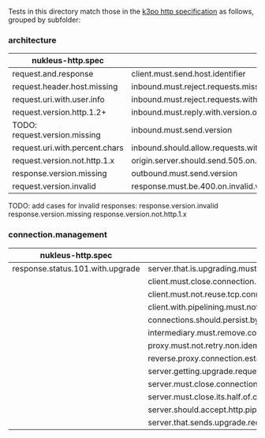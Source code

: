 Tests in this directory match those in the [k3po http specification](https://github.com/k3po/k3po/tree/develop/specification/http/src/main/scripts/org/kaazing/specification/http/rfc7230/) 
as follows, grouped by subfolder:

### architecture

nukleus-http.spec              | k3po
------------------------------ | ----
request.and.response           | client.must.send.host.identifier
request.header.host.missing    | inbound.must.reject.requests.missing.host.identifier 
request.uri.with.user.info     | inbound.must.reject.requests.with.user.info.on.uri 
request.version.http.1.2+      | inbound.must.reply.with.version.one.dot.one.when.received.higher.minor.version 
TODO: request.version.missing  | inbound.must.send.version
request.uri.with.percent.chars | inbound.should.allow.requests.with.percent.chars.in.uri
request.version.not.http.1.x   | origin.server.should.send.505.on.major.version.not.equal.to.one
response.version.missing       | outbound.must.send.version
request.version.invalid        | response.must.be.400.on.invalid.version

TODO: add cases for invalid responses:
response.version.invalid
response.version.missing
response.version.not.http.1.x

### connection.management

nukleus-http.spec                | k3po
-------------------------------- | ----
response.status.101.with.upgrade | server.that.is.upgrading.must.send.a.101.response (TO BE CONFIRMED)
                                 | client.must.close.connection.after.request.with.connection.close
                                 | client.must.not.reuse.tcp.connection.when.receives.connection.close
                                 | client.with.pipelining.must.not.retry.pipelining.immediately.after.failure
                                 | connections.should.persist.by.default
                                 | intermediary.must.remove.connection.header.on.forward.request
                                 | proxy.must.not.retry.non.idempotent.requests
                                 | reverse.proxy.connection.established
                                 | server.getting.upgrade.request.must.respond.with.upgrade.header
                                 | server.must.close.connection.after.response.with.connection.close
                                 | server.must.close.its.half.of.connection.after.sending.response.if.it.receives.a.close
                                 | server.should.accept.http.pipelining
                                 | server.that.sends.upgrade.required.must.include.upgrade.header

